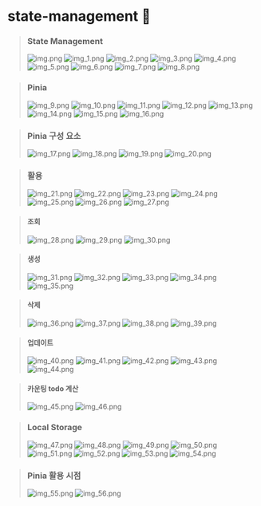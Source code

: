 # state-management 💨

> ### State Management
> ![img.png](images/img.png)
> ![img_1.png](images/img_1.png)
> ![img_2.png](images/img_2.png)
> ![img_3.png](images/img_3.png)
> ![img_4.png](images/img_4.png)
> ![img_5.png](images/img_5.png)
> ![img_6.png](images/img_6.png)
> ![img_7.png](images/img_7.png)
> ![img_8.png](images/img_8.png)

> ### Pinia
> ![img_9.png](images/img_9.png)
> ![img_10.png](images/img_10.png)
> ![img_11.png](images/img_11.png)
> ![img_12.png](images/img_12.png)
> ![img_13.png](images/img_13.png)
> ![img_14.png](images/img_14.png)
> ![img_15.png](images/img_15.png)
> ![img_16.png](images/img_16.png)

> ### Pinia 구성 요소
> ![img_17.png](images/img_17.png)
> ![img_18.png](images/img_18.png)
> ![img_19.png](images/img_19.png)
> ![img_20.png](images/img_20.png)

> ### 활용
> ![img_21.png](images/img_21.png)
> ![img_22.png](images/img_22.png)
> ![img_23.png](images/img_23.png)
> ![img_24.png](images/img_24.png)
> ![img_25.png](images/img_25.png)
> ![img_26.png](images/img_26.png)
> ![img_27.png](images/img_27.png)
 
> #### 조회
> ![img_28.png](images/img_28.png)
> ![img_29.png](images/img_29.png)
> ![img_30.png](images/img_30.png)

> #### 생성
> ![img_31.png](images/img_31.png)
> ![img_32.png](images/img_32.png)
> ![img_33.png](images/img_33.png)
> ![img_34.png](images/img_34.png)
> ![img_35.png](images/img_35.png)

> #### 삭제
> ![img_36.png](images/img_36.png)
> ![img_37.png](images/img_37.png)
> ![img_38.png](images/img_38.png)
> ![img_39.png](images/img_39.png)

> #### 업데이트
> ![img_40.png](images/img_40.png)
> ![img_41.png](images/img_41.png)
> ![img_42.png](images/img_42.png)
> ![img_43.png](images/img_43.png)
> ![img_44.png](images/img_44.png)

> #### 카운팅 todo 계산
> ![img_45.png](images/img_45.png)
> ![img_46.png](images/img_46.png)

> ### Local Storage
> ![img_47.png](images/img_47.png)
> ![img_48.png](images/img_48.png)
> ![img_49.png](images/img_49.png)
> ![img_50.png](images/img_50.png)
> ![img_51.png](images/img_51.png)
> ![img_52.png](images/img_52.png)
> ![img_53.png](images/img_53.png)
> ![img_54.png](images/img_54.png)

> ### Pinia 활용 시점
> ![img_55.png](images/img_55.png)
> ![img_56.png](images/img_56.png)